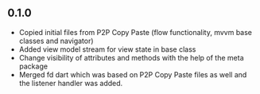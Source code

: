## 0.1.0

* Copied initial files from P2P Copy Paste (flow functionality, mvvm base classes and navigator)
* Added view model stream for view state in base class
* Change visibility of attributes and methods with the help of the meta package
* Merged fd dart which was based on P2P Copy Paste files as well and the listener handler was added.
